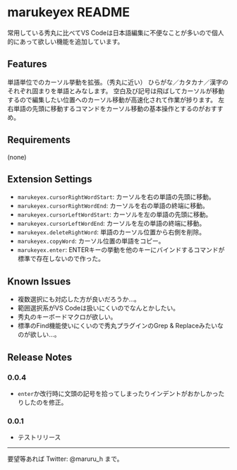 # marukeyex README

常用している秀丸に比べてVS Codeは日本語編集に不便なことが多いので個人的にあって欲しい機能を追加しています。

## Features

単語単位でのカーソル挙動を拡張。（秀丸に近い）
ひらがな／カタカナ／漢字のそれぞれ固まりを単語とみなします。
空白及び記号は飛ばしてカーソルが移動するので編集したい位置へのカーソル移動が高速化されて作業が捗ります。
左右単語の先頭に移動するコマンドをカーソル移動の基本操作とするのがおすすめ。

## Requirements

(none)

## Extension Settings

* `marukeyex.cursorRightWordStart`: カーソルを右の単語の先頭に移動。
* `marukeyex.cursorRightWordEnd`: カーソルを右の単語の終端に移動。
* `marukeyex.cursorLeftWordStart`: カーソルを左の単語の先頭に移動。
* `marukeyex.cursorLeftWordEnd`: カーソルを左の単語の終端に移動。
* `marukeyex.deleteRightWord`: 単語のカーソル位置から右側を削除。
* `marukeyex.copyWord`: カーソル位置の単語をコピー。
* `marukeyex.enter`: ENTERキーの挙動を他のキーにバインドするコマンドが標準で存在しないので作った。

## Known Issues

* 複数選択にも対応した方が良いだろうか…。
* 範囲選択系がVS Codeは扱いにくいのでなんとかしたい。
* 秀丸のキーボードマクロが欲しい。
* 標準のFind機能使いにくいので秀丸プラグインのGrep & Replaceみたいなのが欲しい…。

## Release Notes

### 0.0.4

* `enter`か改行時に文頭の記号を拾ってしまったりインデントがおかしかったりしたのを修正。

### 0.0.1

* テストリリース

-----------------------------------------------------------------------------------------------------------

要望等あれば Twitter: @maruru_h まで。
